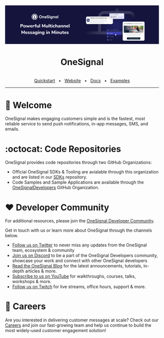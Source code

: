 ![OneSignal](https://github.com/OneSignal/.github/blob/439e36ade56b001643ff3b07eeaf95b20129f3e6/assets/onesignal-banner.png)

<div align="center">
  <h1>OneSignal</h1>

  <br />
  <a href="https://documentation.onesignal.com/docs/onboarding-with-onesignal" target="_blank">Quickstart</a>
  <span>&nbsp;&nbsp;•&nbsp;&nbsp;</span>
  <a href="https://onesignal.com/" target="_blank">Website</a>
  <span>&nbsp;&nbsp;•&nbsp;&nbsp;</span>
  <a href="https://documentation.onesignal.com/docs" target="_blank">Docs</a>
  <span>&nbsp;&nbsp;•&nbsp;&nbsp;</span>
  <a href="https://github.com/orgs/OneSignalDevelopers/repositories?q=sample" target="_blank">Examples</a>
  <br />
  <hr />
</div>

# 👋 Welcome

OneSignal makes engaging customers simple and is the fastest, most reliable service to send push notifications, in-app messages, SMS, and emails.

# :octocat: Code Repositories

OneSignal provides code repositories through two GitHub Organizations:

- Official OneSignal SDKs & Tooling are avialable through this organization and are listed in our [SDKs](https://github.com/OneSignal/sdks) repository.
- Code Samples and Sample Applications are available through the [OneSignalDevelopers](https://github.com/OneSignalDevelopers) GitHub Organization.

# ❤️ Developer Community

For additional resources, please join the [OneSignal Developer Community](https://onesignal.com/onesignal-developers).

Get in touch with us or learn more about OneSignal through the channels below.

- [Follow us on Twitter](https://twitter.com/onesignaldevs) to never miss any updates from the OneSignal team, ecosystem & community
- [Join us on Discord](https://discord.gg/EP7gf6Uz7G) to be a part of the OneSignal Developers community, showcase your work and connect with other OneSignal developers
- [Read the OneSignal Blog](https://onesignal.com/blog/) for the latest announcements, tutorials, in-depth articles & more.
- [Subscribe to us on YouTube](https://www.youtube.com/channel/UCe63d5EDQsSkOov-bIE_8Aw/featured) for walkthroughs, courses, talks, workshops & more.
- [Follow us on Twitch](https://www.twitch.tv/onesignaldevelopers) for live streams, office hours, support & more.

# :rocket: Careers

Are you interested in delivering customer messages at scale? Check out our [Careers](http://onesignal.com/careers) and join our fast-growing team and help us continue to build the most widely-used customer engagement solution!
